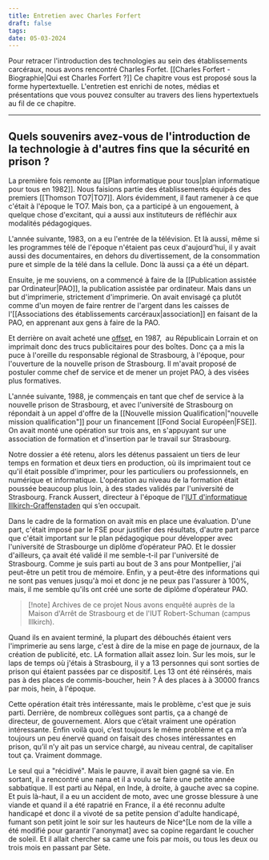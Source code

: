 ```yaml
---
title: Entretien avec Charles Forfert
draft: false
tags: 
date: 05-03-2024
---
```

 Pour retracer l'introduction des technologies au sein des établissements carcéraux, nous avons rencontré Charles Forfet. [[Charles Forfert - Biographie|Qui est Charles Forfert ?]] 
Ce chapitre vous est proposé sous la forme hypertextuelle. L'entretien est enrichi de notes, médias et présentations que vous pouvez consulter au travers des liens hypertextuels au fil de ce chapitre.
***
## Quels souvenirs avez-vous de l'introduction de la technologie à d'autres fins que la sécurité en prison ?

La première fois remonte au [[Plan informatique pour tous|plan informatique pour tous en 1982]]. Nous faisions partie des établissements équipés des premiers [[Thomson TO7|TO7]]. Alors évidemment, il faut ramener à ce que c'était à l'époque le TO7. Mais bon, ça a participé à un engouement, à quelque chose d'excitant, qui a aussi aux instituteurs de réfléchir aux modalités pédagogiques. 

L'année suivante, 1983, on a eu l'entrée de la télévision. Et là aussi, même si les programmes télé de l'époque n'étaient pas ceux d'aujourd'hui, il y avait aussi des documentaires, en dehors du divertissement, de la consommation pure et simple de la télé dans la cellule. Donc là aussi ça a été un départ.

Ensuite, je me souviens, on a commencé à faire de la [[Publication assistée par Ordinateur|PAO]], la publication assistée par ordinateur. Mais dans un but d'imprimerie, strictement d'imprimerie. On avait envisagé ça plutôt comme d'un moyen de faire rentrer de l'argent dans les caisses de l'[[Associations des établissements carcéraux|association]] en faisant de la PAO, en apprenant aux gens à faire de la PAO.  

Et derrière on avait acheté une [offset](https://fr.wikipedia.org/wiki/Offset_(imprimerie)), en 1987,  au Républicain Lorrain et on imprimait donc des trucs publicitaires pour des boîtes. Donc ça a mis la puce à l'oreille du responsable régional de Strasbourg, à l'époque, pour l'ouverture de la nouvelle prison de Strasbourg. Il m'avait proposé de postuler comme chef de service et de mener un projet PAO, à des visées plus formatives.

L'année suivante, 1988, je commençais en tant que chef de service à la nouvelle prison de Strasbourg, et avec l'université de Strasbourg on répondait à un appel d'offre de la [[Nouvelle mission Qualification|"nouvelle mission qualification"]] pour un financement [[Fond Social Européen|FSE]]. On avait monté une opération sur trois ans, en s'appuyant sur une association de formation et d'insertion par le travail sur Strasbourg.

Notre dossier a été retenu, alors les détenus passaient un tiers de leur temps en formation et deux tiers en production, où ils imprimaient tout ce qu'il était possible d'imprimer, pour les particuliers ou professionnels, en numérique et informatique. L'opération au niveau de la formation était poussée beaucoup plus loin, à des stades validés par l'université de Strasbourg. Franck Aussert, directeur à l'époque de l'<a class="hover_frame" href="https://www.unistra.fr/iut-rs/">IUT d'informatique Illkirch-Graffenstaden</a> qui s’en occupait.

Dans le cadre de la formation on avait mis en place une évaluation. D'une part, c'était imposé par le FSE pour justifier des résultats, d'autre part parce que c'était important sur le plan pédagogique pour développer avec l'université de Strasbourge un diplôme d’opérateur PAO. Et le dossier d'ailleurs, ça avait été validé il me semble-t-il par l'université de Strasbourg. Comme je suis parti au bout de 3 ans pour Montpellier, j'ai peut-être un petit trou de mémoire. Enfin, y a peut-être des informations qui ne sont pas venues jusqu'à moi et donc je ne peux pas l'assurer à 100%, mais, il me semble qu'ils ont créé une sorte de diplôme d’opérateur PAO.

> [!note] Archives de ce projet
> Nous avons enquêté auprès de la Maison d'Arrêt de Strasbourg et de l'IUT Robert-Schuman (campus Illkirch).

Quand ils en avaient terminé, la plupart des débouchés étaient vers l'imprimerie au sens large, c'est à dire de la mise en page de journaux, de la création de publicité, etc. LA formation allait assez loin. Sur les mois, sur le laps de temps où j'étais à Strasbourg, il y a 13 personnes qui sont sorties de prison qui étaient passées par ce dispositif. Les 13 ont été réinsérés, mais pas à des places de commis-boucher, hein ? À des places à à 30000 francs par mois, hein, à l'époque.

Cette opération était très intéressante, mais le problème, c'est que je suis parti. Derrière, de nombreux collègues sont partis, ça a changé de directeur, de gouvernement. Alors que c’était vraiment une opération intéressante. Enfin voilà quoi, c’est toujours le même problème et ça m’a toujours un peu énervé quand on faisait des choses intéressantes en prison, qu’il n’y ait pas un service chargé, au niveau central, de capitaliser tout ça. Vraiment dommage.  

Le seul qui a "récidivé". Mais le pauvre, il avait bien gagné sa vie. En sortant, il a rencontré une nana et il a voulu se faire une petite année sabbatique. Il est parti au Népal, en Inde, à droite, à gauche avec sa copine. Et puis là-haut, il a eu un accident de moto, avec une grosse blessure à une viande et quand il a été rapatrié en France, il a été reconnu adulte handicapé et donc il a vivoté de sa petite pension d'adulte handicapé, fumant son petit joint le soir sur les hauteurs de Nice^[Le nom de la ville a été modifié pour garantir l'anonymat] avec sa copine regardant le coucher de soleil. Et il allait chercher sa came une fois par mois, ou tous les deux ou trois mois en passant par Sète.

[^1]: Le nom de la ville a été modifié pour garantir l'anonymat.